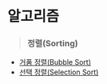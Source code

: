 # 알고리즘
> ### 정렬(Sorting)
- [거품 정렬(Bubble Sort)](./거품%20정렬(Bubble%20Sort).md)
- [선택 정렬(Selection Sort)](./선택%20정렬(Selection%20Sort).md)
